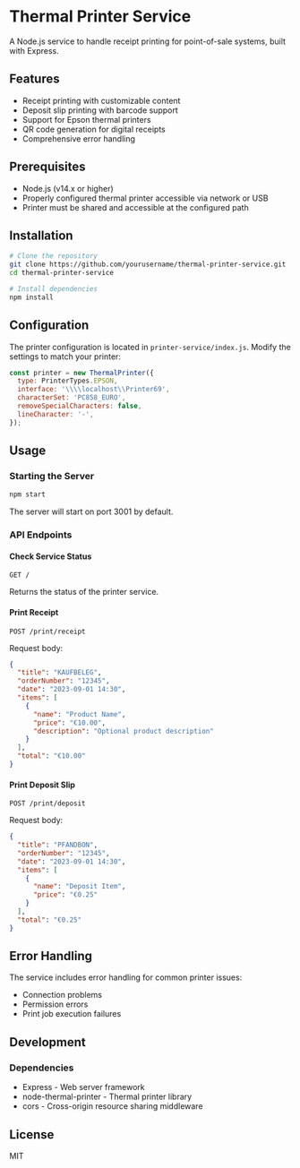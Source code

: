 # Thermal Printer Service

A Node.js service to handle receipt printing for point-of-sale systems, built with Express.

## Features

- Receipt printing with customizable content
- Deposit slip printing with barcode support
- Support for Epson thermal printers
- QR code generation for digital receipts
- Comprehensive error handling

## Prerequisites

- Node.js (v14.x or higher)
- Properly configured thermal printer accessible via network or USB
- Printer must be shared and accessible at the configured path

## Installation

```bash
# Clone the repository
git clone https://github.com/yourusername/thermal-printer-service.git
cd thermal-printer-service

# Install dependencies
npm install
```

## Configuration

The printer configuration is located in `printer-service/index.js`. Modify the settings to match your printer:

```javascript
const printer = new ThermalPrinter({
  type: PrinterTypes.EPSON,
  interface: '\\\\localhost\\Printer69',
  characterSet: 'PC858_EURO',
  removeSpecialCharacters: false,
  lineCharacter: '-',
});
```

## Usage

### Starting the Server

```bash
npm start
```

The server will start on port 3001 by default.

### API Endpoints

#### Check Service Status

```
GET /
```

Returns the status of the printer service.

#### Print Receipt

```
POST /print/receipt
```

Request body:

```json
{
  "title": "KAUFBELEG",
  "orderNumber": "12345",
  "date": "2023-09-01 14:30",
  "items": [
    {
      "name": "Product Name",
      "price": "€10.00",
      "description": "Optional product description"
    }
  ],
  "total": "€10.00"
}
```

#### Print Deposit Slip

```
POST /print/deposit
```

Request body:

```json
{
  "title": "PFANDBON",
  "orderNumber": "12345",
  "date": "2023-09-01 14:30",
  "items": [
    {
      "name": "Deposit Item",
      "price": "€0.25"
    }
  ],
  "total": "€0.25"
}
```

## Error Handling

The service includes error handling for common printer issues:

- Connection problems
- Permission errors
- Print job execution failures

## Development

### Dependencies

- Express - Web server framework
- node-thermal-printer - Thermal printer library
- cors - Cross-origin resource sharing middleware

## License

MIT
